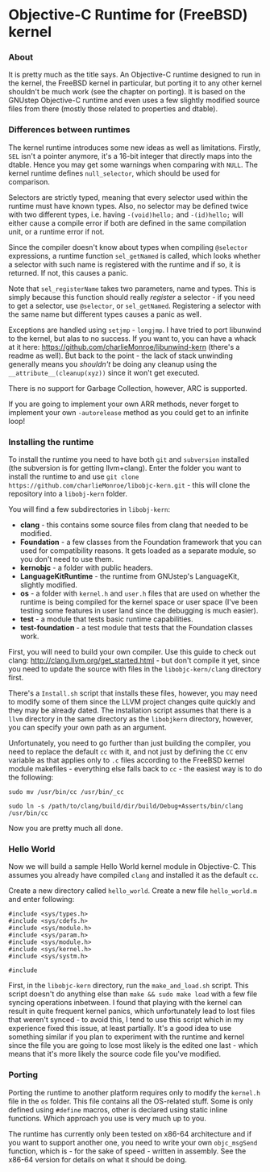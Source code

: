 # Objective-C Runtime for (FreeBSD) kernel

### About

It is pretty much as the title says. An Objective-C runtime designed to run in the kernel, the FreeBSD kernel in particular, but porting it to any other kernel shouldn't be much work (see the chapter on porting). It is based on the GNUstep Objective-C runtime and even uses a few slightly modified source files from there (mostly those related to properties and dtable).

### Differences between runtimes

The kernel runtime introduces some new ideas as well as limitations. Firstly, `SEL` isn't a pointer anymore, it's a 16-bit integer that directly maps into the dtable. Hence you may get some warnings when comparing with `NULL`. The kernel runtime defines `null_selector`, which should be used for comparison.

Selectors are strictly typed, meaning that every selector used within the runtime must have known types. Also, no selector may be defined twice with two different types, i.e. having `-(void)hello;` and `-(id)hello;` will either cause a compile error if both are defined in the same compilation unit, or a runtime error if not.

Since the compiler doesn't know about types when compiling `@selector` expressions, a runtime function `sel_getNamed` is called, which looks whether a selector with such name is registered with the runtime and if so, it is returned. If not, this causes a panic.

Note that `sel_registerName` takes two parameters, name and types. This is simply because this function should really *register* a selector - if you need to get a selector, use `@selector`, or `sel_getNamed`. Registering a selector with the same name but different types causes a panic as well.

Exceptions are handled using `setjmp` - `longjmp`. I have tried to port libunwind to the kernel, but alas to no success. If you want to, you can have a whack at it here: https://github.com/charlieMonroe/libunwind-kern (there's a readme as well). But back to the point - the lack of stack unwinding generally means you *shouldn't* be doing any cleanup using the `__attribute__(cleanup(xyz))` since it won't get executed.

There is no support for Garbage Collection, however, ARC is supported.

If you are going to implement your own ARR methods, never forget to implement your own `-autorelease` method as you could get to an infinite loop!

### Installing the runtime

To install the runtime you need to have both `git` and `subversion` installed (the subversion is for getting llvm+clang). Enter the folder you want to install the runtime to and use `git clone https://github.com/charlieMonroe/libobjc-kern.git` - this will clone the repository into a `libobj-kern` folder.

You will find a few subdirectories in `libobj-kern`:
- __clang__ - this contains some source files from clang that needed to be modified.
- __Foundation__ - a few classes from the Foundation framework that you can used for compatibility reasons. It gets loaded as a separate module, so you don't need to use them.
- __kernobjc__ - a folder with public headers.
- __LanguageKitRuntime__ - the runtime from GNUstep's LanguageKit, slightly modified.
- __os__ - a folder with `kernel.h` and `user.h` files that are used on whether the runtime is being compiled for the kernel space or user space (I've been testing some features in user land since the debugging is much easier).
- __test__ - a module that tests basic runtime capabilities.
- __test-foundation__ - a test module that tests that the Foundation classes work.

First, you will need to build your own compiler. Use this guide to check out clang: http://clang.llvm.org/get_started.html - but don't compile it yet, since you need to update the source with files in the `libobjc-kern/clang` directory first.

There's a `Install.sh` script that installs these files, however, you may need to modify some of them since the LLVM project changes quite quickly and they may be already dated. The installation script assumes that there is a `llvm` directory in the same directory as the `libobjkern` directory, however, you can specify your own path as an argument.

Unfortunately, you need to go further than just building the compiler, you need to replace the default `cc` with it, and not just by defining the `CC` env variable as that applies only to `.c` files according to the FreeBSD kernel module makefiles - everything else falls back to `cc` - the easiest way is to do the following:

`sudo mv /usr/bin/cc /usr/bin/_cc`

`sudo ln -s /path/to/clang/build/dir/build/Debug+Asserts/bin/clang /usr/bin/cc`

Now you are pretty much all done.

### Hello World

Now we will build a sample Hello World kernel module in Objective-C. This assumes you already have compiled `clang` and installed it as the default `cc`.

Create a new directory called `hello_world`. Create a new file `hello_world.m` and enter following:

```
#include <sys/types.h>
#include <sys/cdefs.h>
#include <sys/module.h>
#include <sys/param.h>
#include <sys/module.h>
#include <sys/kernel.h>
#include <sys/systm.h>

#include 

```

First, in the `libobjc-kern` directory, run the `make_and_load.sh` script. This script doesn't do anything else than `make && sudo make load` with a few file syncing operations inbetween. I found that playing with the kernel can result in quite frequent kernel panics, which unfortunately lead to lost files that weren't synced - to avoid this, I tend to use this script which in my experience fixed this issue, at least partially. It's a good idea to use something similar if you plan to experiment with the runtime and kernel since the file you are going to lose most likely is the edited one last - which means that it's more likely the source code file you've modified.

### Porting

Porting the runtime to another platform requires only to modify the `kernel.h` file in the `os` folder. This file contains all the OS-related stuff. Some is only defined using `#define` macros, other is declared using static inline functions. Which approach you use is very much up to you.

The runtime has currently only been tested on x86-64 architecture and if you want to support another one, you need to write your own `objc_msgSend` function, which is - for the sake of speed - written in assembly. See the x86-64 version for details on what it should be doing.